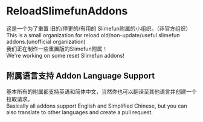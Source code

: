 # ReloadSlimefunAddons
这是一个为了重置 旧的/停更的/有用的 Slimefun附属的小组织。（非官方组织）  
This is a small organization for reload old/non-update/useful slimefun addons.(unofficial organization)  
我们正在制作一些重置版的Slimefun附属！  
We're working on some reset Slimefun addons!  

## 附属语言支持 Addon Language Support  
基本所有的附属都支持英语和简体中文，当然你也可以翻译至其他语言并创建一个拉取请求。    
Basically all addons support English and Simplified Chinese, but you can also translate to other languages and create a pull request.
